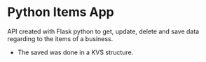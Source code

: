 # Python Items App

API created with Flask python to get, update, delete and save data regarding to the items of a business.

* The saved was done in a KVS structure.
